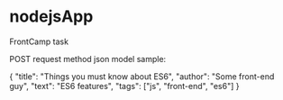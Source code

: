 # nodejsApp
FrontCamp task

POST request method json model sample: 

{
    "title": "Things you must know about ES6",
    "author": "Some front-end guy",
    "text": "ES6 features",
    "tags": ["js", "front-end", "es6"]
}